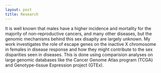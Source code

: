 ```yaml
---
layout: post
title: Research
---
```


It is well known that males have a higher incidence and mortality for the majority of non-reproductive cancers, and many other diseases, but the genomic mechanisms behind this sex disapity are largely unknown. My work investigates the role of escape genes on the inactive X chromosome in females in disease response and how they might contribute to the sex disparities seen in diseases. This is done using comparision analyses on large genomic databases like the Cancer Genome Atlas program (TCGA) and Genotype-tissue Expression project (GTEx). 



